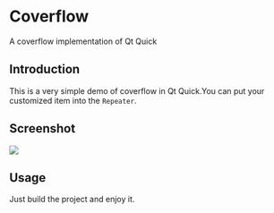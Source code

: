 # Coverflow
A coverflow implementation of Qt Quick

## Introduction
This is a very simple demo of coverflow in Qt Quick.You can put your customized item into the `Repeater`.

## Screenshot
![](http://img.blog.csdn.net/20140127151004531?watermark/2/text/aHR0cDovL2Jsb2cuY3Nkbi5uZXQvdW5peHppaQ==/font/5a6L5L2T/fontsize/400/fill/I0JBQkFCMA==/dissolve/70/gravity/SouthEast)

## Usage
Just build the project and enjoy it.
